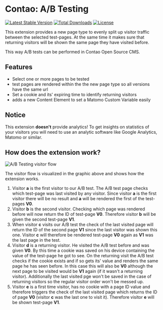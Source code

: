 # Contao: A/B Testing

[![Latest Stable Version](https://poser.pugx.org/bastibuck/contao-ab-testing/v/stable)](https://packagist.org/packages/bastibuck/contao-ab-testing)
[![Total Downloads](https://poser.pugx.org/bastibuck/contao-ab-testing/downloads)](https://packagist.org/packages/bastibuck/contao-ab-testing)
[![License](https://poser.pugx.org/bastibuck/contao-ab-testing/license)](https://packagist.org/packages/bastibuck/contao-ab-testing)

This extension provides a new page type to evenly split up visitor traffic between the selected test-pages. At the same time it makes sure that returning visitors will be shown the same page they have visited before.

This way A/B tests can be performed in Contao Open Source CMS.

## Features

- Select one or more pages to be tested
- test pages are rendered within the the new page type so all versions have the same url
- Set a cookie and its' expiring time to identify returning visitors
- adds a new Content Element to set a Matomo Custom Variable easily

## Notice

This extension **doesn't** provide analytics! To get insights on statistics of your visitors you will need to use an analytic software like Google Analytics, Matomo or similar.

## How does the extension work?

![A/B Testing visitor flow](../screens/AB-Test-Extension.jpg)

The visitor flow is visualized in the graphic above and shows how the extension works.

1. Visitor **a** is the first visitor to our A/B test. The A/B test page checks which test-page was last visited by any visitor. Since visitor **a** is the first visitor there will be no result and **a** will be rendered the first of the test-pages **V0**.
2. Visitor **b** is the second visitor. Checking which page was rendered before will now return the ID of test-page **V0**. Therefore visitor **b** will be given the second test-page **V1**.
3. When visitor **c** visits our A/B test the check of the last visited page will return the ID of the second page **V1** since the last visitor was shown this one. Visitor **c** will therefore be rendered test-page **V0** again as **V1** was the last page in the test.
4. Visitor **d** is a returning visitor. He visited the A/B test before and was given **V0**. By this time a cookie was saved on his device containing the value of the test-page he got to see. On the returning visit the A/B test checks if the cookie exists and if so gets its' value and renders the same page he has seen before. In this case this will also be **V0** although the next page to be visited would be **V1** again (if it wasn't a returning visitor). Additionally the last visited pge won't be saved in the case of returning visitors so the regular visitor order won't be messed up.
5. Visitor **e** is a first time visitor, has no cookie with a page ID value and therefore triggers the check of the last visited page which returns the ID of page **V0** (visitor **c** was the last one to visit it). Therefore visitor **e** will be shown test-page **V1**.

